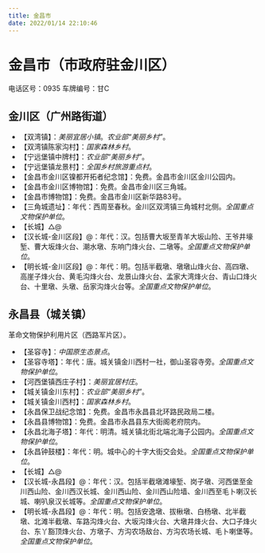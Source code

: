 ```yaml
---
title: 金昌市
date: 2022/01/14 22:10:46
---
```


# 金昌市（市政府驻金川区）
电话区号：0935
车牌编号：甘C
## 金川区（广州路街道）
* 【双湾镇】：*美丽宜居小镇*。*农业部“美丽乡村”*。
* 【双湾镇陈家沟村】：*国家森林乡村*。
* 【宁远堡镇中牌村】：*农业部“美丽乡村”*。
* 【宁远堡镇龙景村】：*全国乡村旅游重点村*。
* 【金昌市金川区镍都开拓者纪念馆】：免费。金昌市金川区金川公园内。
* 【金昌市金川区博物馆】：免费。金昌市金川区三角城。
* 【金昌市博物馆】：免费。金昌市金川区新华路83号。
* 【三角城遗址】：年代：西周至春秋。金川区双湾镇三角城村北侧。*全国重点文物保护单位*。
* 【长城】△@
* 【汉长城-金川区段】@：年代：汉。包括曹大坂至青羊大坂山险、王爷井壕堑、曹大坂烽火台、潮水墩、东响门烽火台、二墩等。*全国重点文物保护单位*。
* 【明长城-金川区段】@：年代：明。包括半截墩、墩墩山烽火台、高四墩、高崖子烽火台、黄毛沟烽火台、龙景山烽火台、孟家大湾烽火台、青山口烽火台、十里墩、头墩、岳家沟烽火台等。*全国重点文物保护单位*。
## 永昌县（城关镇）
革命文物保护利用片区（西路军片区）。
* 【圣容寺】：*中国原生态景点*。
* 【圣容寺塔】：年代：唐。城关镇金川西村一社，御山圣容寺旁。*全国重点文物保护单位*。
* 【河西堡镇西庄子村】：*美丽宜居村庄*。
* 【城关镇金川东村】：*农业部“美丽乡村”*。
* 【城关镇金川西村】：*国家森林乡村*。
* 【永昌保卫战纪念馆】：免费。金昌市永昌县北环路民政局二楼。
* 【永昌县博物馆】：免费。金昌市永昌县东大街阁老府院内。
* 【永昌北海子塔】：年代：明清。城关镇北街北端北海子公园内。*全国重点文物保护单位*。
* 【永昌钟鼓楼】：年代：明。城中心的十字大街交会处。*全国重点文物保护单位*。
* 【长城】△@
* 【汉长城-永昌段】@：年代：汉。包括半截墩滩壕堑、岗子墩、河西堡至金川西山险、金川西汉长城、金川西山险、金川西山险墙、金川西至毛卜喇汉长城、喇叭泉汉长城等。*全国重点文物保护单位*。
* 【明长城-永昌段】@：年代：明。包括安逸墩、拔楸墩、白杨墩、北半截墩、北滩半截墩、车路沟烽火台、大坂沟烽火台、大墩井烽火台、大口子烽火台、东丫豁顶烽火台、方墩子、方沟农场敌台、方沟农场长城、毛卜喇堡等。*全国重点文物保护单位*。